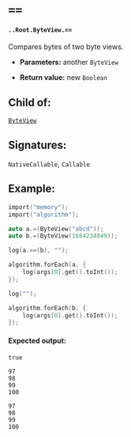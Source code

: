 # `==`

#### `..Root.ByteView.==`

Compares bytes of two byte views.

* **Parameters:** another `ByteView`

* **Return value:** new `Boolean`

## Child of:

[`ByteView`](docs..Root.ByteView.md)

## Signatures:

`NativeCallable`, `Callable`

## Example:

```c
import("memory");
import("algorithm");

auto a.=(ByteView("abcd"));
auto b.=(ByteView(1684234849));

log(a.==(b), "");

algorithm.forEach(a, {
    log(args[0].get().toInt());
});

log("");

algorithm.forEach(b, {
    log(args[0].get().toInt());
});
```

#### Expected output:

```
true

97
98
99
100

97
98
99
100
```
